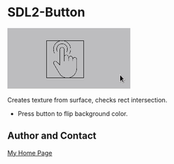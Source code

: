 # SDL2-Button

![](button.gif)

Creates texture from surface, checks rect intersection.

- Press button to flip background color.

## Author and Contact

[My Home Page](https://acry.github.io/)
